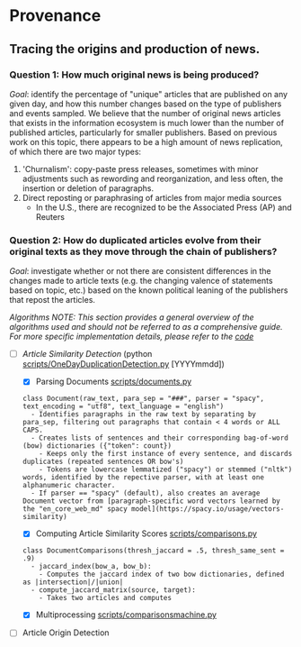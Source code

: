 # Provenance
## Tracing the origins and production of news. 

### Question 1: How much original news is being produced?
*Goal*: identify the percentage of "unique" articles that are published on any given day, and how this number changes based on the type of publishers and events sampled. 
We believe that the number of original news articles that exists in the information ecosystem is much lower than the number of published articles, particularly for smaller publishers. Based on previous work on this topic, there appears to be a high amount of news replication, of which there are two major types:
1. 'Churnalism': copy-paste press releases, sometimes with minor adjustments such as rewording and reorganization, and less often, the insertion or deletion of paragraphs. 
2. Direct reposting or paraphrasing of articles from major media sources 
   - In the U.S., there are recognized to be the Associated Press (AP) and Reuters
   
### Question 2: How do duplicated articles evolve from their original texts as they move through the chain of publishers?
*Goal*: investigate whether or not there are consistent differences in the changes made to article texts (e.g. the changing valence of statements based on topic, etc.) based on the known political leaning of the publishers that repost the articles. 


_Algorithms_
_NOTE: This section provides a general overview of the algorithms used and should not be referred to as a comprehensive guide. For more specific implementation details, please refer to the [code](scripts)_
- [ ] _Article Similarity Detection_ (python [scripts/OneDayDuplicationDetection.py](scripts/OneDayDuplicationDetection.py) [YYYYmmdd])
     - [x] Parsing Documents [scripts/documents.py](scripts/documents.py)
    ```
    class Document(raw_text, para_sep = "###", parser = "spacy", text_encoding = "utf8", text_language = "english")
      - Identifies paragraphs in the raw text by separating by para_sep, filtering out paragraphs that contain < 4 words or ALL CAPS.
      - Creates lists of sentences and their corresponding bag-of-word (bow) dictionaries ({"token": count})
        - Keeps only the first instance of every sentence, and discards duplicates (repeated sentences OR bow's)
        - Tokens are lowercase lemmatized ("spacy") or stemmed ("nltk") words, identified by the repective parser, with at least one alphanumeric character.
      - If parser == "spacy" (default), also creates an average Document vector from [paragraph-specific word vectors learned by the "en_core_web_md" spacy model](https://spacy.io/usage/vectors-similarity) 
    ```
     - [x] Computing Article Similarity Scores [scripts/comparisons.py](scripts/comparisons.py)
    ```
    class DocumentComparisons(thresh_jaccard = .5, thresh_same_sent = .9)
      - jaccard_index(bow_a, bow_b):
        - Computes the jaccard index of two bow dictionaries, defined as |intersection|/|union|
      - compute_jaccard_matrix(source, target):
        - Takes two articles and computes 
    ```
  - [x] Multiprocessing [scripts/comparisonsmachine.py](scripts/comparisonsmachine.py)
  
- [ ] Article Origin Detection 


